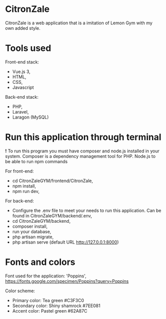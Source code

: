 # CitronZale

CitronZale is a web application that is a imitation of Lemon Gym with my own added style.

# Tools used

Front-end stack:
  -  Vue.js 3,
  -  HTML,
  -  CSS,
  -  Javascript

Back-end stack:
  - PHP,
  - Laravel,
  - Laragon (MySQL) 


# Run this application through terminal
**!** To run this program you must have composer and node.js installed in your system. Composer is a dependency management tool for PHP. Node.js to be able to run npm commands


For front-end:
  - cd CitronZaleGYM/frontend/CitronZale,
  - npm install,
  - npm run dev,

For back-end:
  - Configure the .env file to meet your needs to run this application. Can be found in CitronZaleGYM/backend/.env,
  - cd CitronZaleGYM/backend,
  - composer install,
  - run your database,
  - php artisan migrate,
  - php artisan serve (default URL http://127.0.0.1:8000)

# Fonts and colors

Font used for the application: 'Poppins', https://fonts.google.com/specimen/Poppins?query=Poppins

Color scheme:
  - Primary color: Tea green #C3F3C0
  - Secondary color: Shiny shamrock #7EE081
  - Accent color: Pastel green #62A87C
